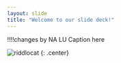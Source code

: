 ```yaml
---
layout: slide
title: "Welcome to our slide deck!"
---
```

!!!!changes by NA LU
Caption here

![riddlocat](https://octodex.github.com/images/riddlocat.png)
{: .center}
